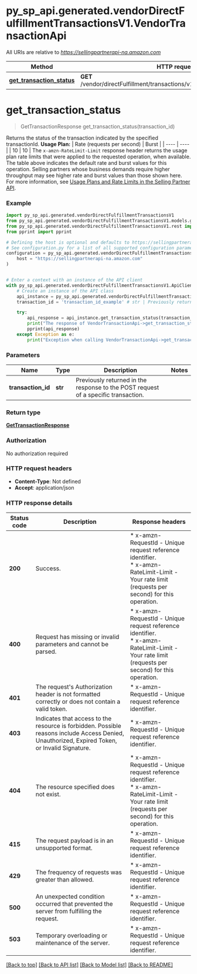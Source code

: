 # py_sp_api.generated.vendorDirectFulfillmentTransactionsV1.VendorTransactionApi

All URIs are relative to *https://sellingpartnerapi-na.amazon.com*

Method | HTTP request | Description
------------- | ------------- | -------------
[**get_transaction_status**](VendorTransactionApi.md#get_transaction_status) | **GET** /vendor/directFulfillment/transactions/v1/transactions/{transactionId} | 


# **get_transaction_status**
> GetTransactionResponse get_transaction_status(transaction_id)



Returns the status of the transaction indicated by the specified transactionId.  **Usage Plan:**  | Rate (requests per second) | Burst | | ---- | ---- | | 10 | 10 |  The `x-amzn-RateLimit-Limit` response header returns the usage plan rate limits that were applied to the requested operation, when available. The table above indicates the default rate and burst values for this operation. Selling partners whose business demands require higher throughput may see higher rate and burst values than those shown here. For more information, see [Usage Plans and Rate Limits in the Selling Partner API](https://developer-docs.amazon.com/sp-api/docs/usage-plans-and-rate-limits-in-the-sp-api).

### Example


```python
import py_sp_api.generated.vendorDirectFulfillmentTransactionsV1
from py_sp_api.generated.vendorDirectFulfillmentTransactionsV1.models.get_transaction_response import GetTransactionResponse
from py_sp_api.generated.vendorDirectFulfillmentTransactionsV1.rest import ApiException
from pprint import pprint

# Defining the host is optional and defaults to https://sellingpartnerapi-na.amazon.com
# See configuration.py for a list of all supported configuration parameters.
configuration = py_sp_api.generated.vendorDirectFulfillmentTransactionsV1.Configuration(
    host = "https://sellingpartnerapi-na.amazon.com"
)


# Enter a context with an instance of the API client
with py_sp_api.generated.vendorDirectFulfillmentTransactionsV1.ApiClient(configuration) as api_client:
    # Create an instance of the API class
    api_instance = py_sp_api.generated.vendorDirectFulfillmentTransactionsV1.VendorTransactionApi(api_client)
    transaction_id = 'transaction_id_example' # str | Previously returned in the response to the POST request of a specific transaction.

    try:
        api_response = api_instance.get_transaction_status(transaction_id)
        print("The response of VendorTransactionApi->get_transaction_status:\n")
        pprint(api_response)
    except Exception as e:
        print("Exception when calling VendorTransactionApi->get_transaction_status: %s\n" % e)
```



### Parameters


Name | Type | Description  | Notes
------------- | ------------- | ------------- | -------------
 **transaction_id** | **str**| Previously returned in the response to the POST request of a specific transaction. | 

### Return type

[**GetTransactionResponse**](GetTransactionResponse.md)

### Authorization

No authorization required

### HTTP request headers

 - **Content-Type**: Not defined
 - **Accept**: application/json

### HTTP response details

| Status code | Description | Response headers |
|-------------|-------------|------------------|
**200** | Success. |  * x-amzn-RequestId - Unique request reference identifier. <br>  * x-amzn-RateLimit-Limit - Your rate limit (requests per second) for this operation. <br>  |
**400** | Request has missing or invalid parameters and cannot be parsed. |  * x-amzn-RequestId - Unique request reference identifier. <br>  * x-amzn-RateLimit-Limit - Your rate limit (requests per second) for this operation. <br>  |
**401** | The request&#39;s Authorization header is not formatted correctly or does not contain a valid token. |  * x-amzn-RequestId - Unique request reference identifier. <br>  |
**403** | Indicates that access to the resource is forbidden. Possible reasons include Access Denied, Unauthorized, Expired Token, or Invalid Signature. |  * x-amzn-RequestId - Unique request reference identifier. <br>  |
**404** | The resource specified does not exist. |  * x-amzn-RequestId - Unique request reference identifier. <br>  * x-amzn-RateLimit-Limit - Your rate limit (requests per second) for this operation. <br>  |
**415** | The request payload is in an unsupported format. |  * x-amzn-RequestId - Unique request reference identifier. <br>  |
**429** | The frequency of requests was greater than allowed. |  * x-amzn-RequestId - Unique request reference identifier. <br>  |
**500** | An unexpected condition occurred that prevented the server from fulfilling the request. |  * x-amzn-RequestId - Unique request reference identifier. <br>  |
**503** | Temporary overloading or maintenance of the server. |  * x-amzn-RequestId - Unique request reference identifier. <br>  |

[[Back to top]](#) [[Back to API list]](../README.md#documentation-for-api-endpoints) [[Back to Model list]](../README.md#documentation-for-models) [[Back to README]](../README.md)

